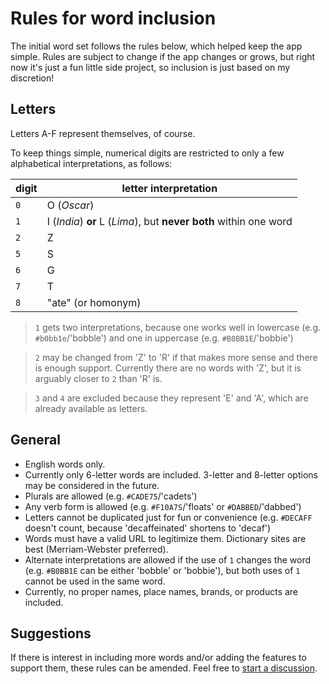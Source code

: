 # Rules for word inclusion

The initial word set follows the rules below, which helped keep the app simple. Rules are subject to change if the app changes or grows, but right now it's just a fun little side project, so inclusion is just based on my discretion!

## Letters

Letters A-F represent themselves, of course.

To keep things simple, numerical digits are restricted to only a few alphabetical interpretations, as follows:

| digit | letter interpretation   |
|-------|-------------------------|
| `0`   | O (*Oscar*)             |
| `1`   | I (*India*) __or__ L (*Lima*), but __never both__ within one word |
| `2`   | Z                       |
| `5`   | S                       |
| `6`   | G                       |
| `7`   | T                       |
| `8`   | "ate" (or homonym)      |

> `1` gets two interpretations, because one works well in lowercase (e.g. `#b0bb1e`/'bobble') and one in uppercase (e.g. `#B0BB1E`/'bobbie')

> `2` may be changed from 'Z' to 'R' if that makes more sense and there is enough support. Currently there are no words with 'Z', but it is arguably closer to `2` than 'R' is.

> `3` and `4` are excluded because they represent 'E' and 'A', which are already available as letters.

## General

- English words only.
- Currently only 6-letter words are included. 3-letter and 8-letter options may be considered in the future.
- Plurals are allowed (e.g. `#CADE75`/'cadets')
- Any verb form is allowed (e.g. `#F10A7S`/'floats' or `#DABBED`/'dabbed')
- Letters cannot be duplicated just for fun or convenience (e.g. `#DECAFF` doesn't count, because 'decaffeinated' shortens to 'decaf')
- Words must have a valid URL to legitimize them. Dictionary sites are best (Merriam-Webster preferred).
- Alternate interpretations are allowed if the use of `1` changes the word (e.g. `#B0BB1E` can be either 'bobble' or 'bobbie'), but both uses of `1` cannot be used in the same word.
- Currently, no proper names, place names, brands, or products are included.

## Suggestions

If there is interest in including more words and/or adding the features to support them, these rules can be amended. Feel free to [start a discussion](https://github.com/svillegascreative/hexcolor-words/discussions).
